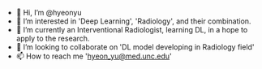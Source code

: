 - 👋 Hi, I’m @hyeonyu
- 👀 I’m interested in 'Deep Learning', 'Radiology', and their combination.
- 🌱 I’m currently an Interventional Radiologist, learning DL, in a hope to apply to the research. 
- 💞️ I’m looking to collaborate on 'DL model developing in Radiology field'
- 📫 How to reach me 'hyeon_yu@med.unc.edu'

<!---
hyeonyu/hyeonyu is a ✨ special ✨ repository because its `README.md` (this file) appears on your GitHub profile.
You can click the Preview link to take a look at your changes.
--->
